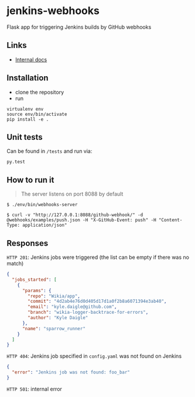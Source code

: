 jenkins-webhooks
================

Flask app for triggering Jenkins builds by GitHub webhooks

## Links

* [Internal docs](https://one.wikia-inc.com/wiki/QA/Jenkins_for_pull_requests)

## Installation

* clone the repository
* run

```
virtualenv env
source env/bin/activate
pip install -e .
```

## Unit tests

Can be found in ``/tests`` and run via:

```
py.test
```

## How to run it

> The server listens on port 8088 by default

```
$ ./env/bin/webhooks-server
```

```
$ curl -v "http://127.0.0.1:8088/github-webhook/" -d @webhooks/examples/push.json -H "X-GitHub-Event: push" -H "Content-Type: application/json"
```

## Responses

`HTTP 201`: Jenkins jobs were triggered (the list can be empty if there was no match)

```json
{
  "jobs_started": [
    {
      "params": {
        "repo": "Wikia/app",
        "commit": "4d2ab4e76d0d405d17d1a0f2b8a6071394e3ab40",
        "email": "kyle.daigle@github.com",
        "branch": "wikia-logger-backtrace-for-errors",
        "author": "Kyle Daigle"
      },
      "name": "sparrow_runner"
    }
  ]
}
```

`HTTP 404`: Jenkins job specified in `config.yaml` was not found on Jenkins

```json
{
  "error": "Jenkins job was not found: foo_bar"
}
```

`HTTP 501`: internal error
